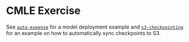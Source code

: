 # CMLE Exercise

See [`auto-expense`](auto-expense) for a model deployment example and [`s3-checkpointing`](s3_checkpointing) for an example on how to automatically sync checkpoints to S3.